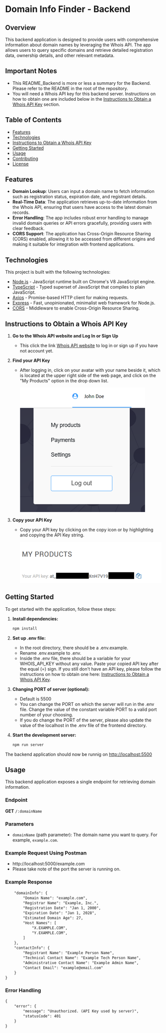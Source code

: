 # Domain Info Finder - Backend

## Overview

This backend application is designed to provide users with comprehensive information about domain names by leveraging the Whois API. The app allows users to query specific domains and retrieve detailed registration data, ownership details, and other relevant metadata.

## Important Notes

-   This README_Backend is more or less a summary for the Backend. Please refer to the README in the root of the repository.
-   You will need a Whois API key for this backend server. Instructions on how to obtain one are included below in the [Instructions to Obtain a Whois API Key](#instructions-to-obtain-a-whois-api-key) section.

## Table of Contents

-   [Features](#features)
-   [Technologies](#technologies)
-   [Instructions to Obtain a Whois API Key](#instructions-to-obtain-a-whois-api-key)
-   [Getting Started](#getting-started)
-   [Usage](#usage)
-   [Contributing](#contributing)
-   [License](#license)

## Features

-   **Domain Lookup**: Users can input a domain name to fetch information such as registration status, expiration date, and registrant details.
-   **Real-Time Data**: The application retrieves up-to-date information from the Whois API, ensuring that users have access to the latest domain records.
-   **Error Handling**: The app includes robust error handling to manage invalid domain queries or API errors gracefully, providing users with clear feedback.
-   **CORS Support**: The application has Cross-Origin Resource Sharing (CORS) enabled, allowing it to be accessed from different origins and making it suitable for integration with frontend applications.

## Technologies

This project is built with the following technologies:

-   [Node.js](https://nodejs.org/) - JavaScript runtime built on Chrome's V8 JavaScript engine.
-   [TypeScript](https://www.typescriptlang.org/) - Typed superset of JavaScript that compiles to plain JavaScript.
-   [Axios](https://axios-http.com/) - Promise-based HTTP client for making requests.
-   [Express](https://expressjs.com/) - Fast, unopinionated, minimalist web framework for Node.js.
-   [CORS](https://developer.mozilla.org/en-US/docs/Web/HTTP/CORS) - Middleware to enable Cross-Origin Resource Sharing.

## Instructions to Obtain a Whois API Key

1. **Go to the Whois API website and Log In or Sign Up**

    - This click the link [Whois API website](https://main.whoisxmlapi.com/login) to log in or sign up if you have not account yet.

2. **Find your API Key**

    - After logging in, click on your avatar with your name beside it, which is located at the upper right side of the web page, and click on the "My Products" option in the drop down list.

        ![my-products-option](../read-me-images/My%20Products.PNG)

3. **Copy your API Key**

    - Copy your API key by clicking on the copy icon or by highlighting and copying the API Key string.

        ![api-key](../read-me-images/API%20Key.PNG)

## Getting Started

To get started with the application, follow these steps:

1. **Install dependencies:**

    ```bash
    npm install
    ```

2. **Set up .env file:**

    - In the root directory, there should be a .env.example.
    - Rename .env.example to .env.
    - Inside the .env file, there should be a variable for your WHOIS_API_KEY without any value. Paste your copied API key after the equal (=) sign. If you still don't have an API key, please follow the instructions on how to obtain one here: [Instructions to Obtain a Whois API Key](#instructions-to-obtain-a-whois-api-key).

3. **Changing PORT of server (optional):**

    - Default is 5500
    - You can change the PORT on which the server will run in the .env file. Change the value of the constant variable PORT to a valid port number of your choosing.
    - If you do change the PORT of the server, please also update the value of the localhost in the .env file of the frontend directory.

4. **Start the development server:**

    ```bash
    npm run server
    ```

The backend application should now be runnig on [http://localhost:5500](http://localhost:5500)

## Usage

This backend application exposes a single endpoint for retrieving domain information.

### Endpoint

**GET** `/:domainName`

### Parameters

-   `domainName` (path parameter): The domain name you want to query. For example, `example.com`.

### Example Request Using Postman

-   http://localhost:5000/example.com
-   Please take note of the port the server is running on.

### Example Response

```{
    "domainInfo": {
        "Domain Name": "example.com",
        "Registrar Name": "Example, Inc.",
        "Registration Date": "Jan 1, 2000",
        "Expiration Date": "Jan 1, 2028",
        "Estimated Domain Age": 27,
        "Host Names": [
            "X.EXAMPLE.COM",
            "Y.EXAMPLE.COM",
        ]
    },
    "contactInfo": {
        "Registrant Name": "Example Person Name",
        "Technical Contact Name": "Example Tech Person Name",
        "Administrative Contact Name": "Example Admin Name",
        "Contact Email": "example@email.com"
    }
}
```

### Error Handling

```
{
    "error": {
        "message": "Unauthorized. (API Key used by server)",
        "statusCode": 401
    }
}
```
